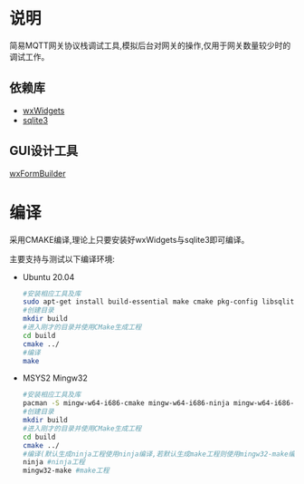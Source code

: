 # 说明

简易MQTT网关协议栈调试工具,模拟后台对网关的操作,仅用于网关数量较少时的调试工作。

## 依赖库

- [wxWidgets](http://wxwidgets.org/)
- [sqlite3](https://www.sqlite.org)

## GUI设计工具

[wxFormBuilder](https://github.com/wxFormBuilder/wxFormBuilder)

# 编译

采用CMAKE编译,理论上只要安装好wxWidgets与sqlite3即可编译。

主要支持与测试以下编译环境:

- Ubuntu 20.04

  ```bash
  #安装相应工具及库
  sudo apt-get install build-essential make cmake pkg-config libsqlite3-dev libwxgtk3.0-gtk3-dev libwxgtk-webview3.0-gtk3-dev
  #创建目录
  mkdir build
  #进入刚才的目录并使用CMake生成工程
  cd build 
  cmake ../
  #编译
  make
  ```

  

- MSYS2 Mingw32

  ```bash
  #安装相应工具及库
  pacman -S mingw-w64-i686-cmake mingw-w64-i686-ninja mingw-w64-i686-make mingw-w64-i686-pkgconf mingw-w64-i686-toolchain mingw-w64-i686-wxWidgets mingw-w64-i686-sqlite3
  #创建目录
  mkdir build
  #进入刚才的目录并使用CMake生成工程
  cd build 
  cmake ../
  #编译(默认生成ninja工程使用ninja编译,若默认生成make工程则使用mingw32-make编译)
  ninja #ninja工程
  mingw32-make #make工程
  ```

  
